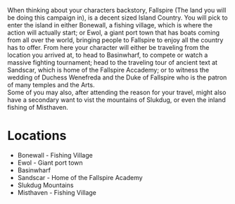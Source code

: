 When thinking about your characters backstory, Fallspire (The land you will be doing this campaign in), is a decent sized Island Country. You will pick to enter the island in either Bonewall, a fishing village, which is where the action will actually start; or Ewol, a giant port town that has boats coming from all over the world, bringing people to Fallspire to enjoy all the country has to offer. From here your character will either be traveling from the location you arrived at, to head to Basinwharf, to compete or watch a massive fighting tournament; head to the traveling tour of ancient text at Sandscar, which is home of the Fallspire Accademy; or to witness the wedding of Duchess Wenefreda and the Duke of Fallspire who is the patron of many temples and the Arts.  
Some of you may also, after attending the reason for your travel, might also have a secondary want to vist the mountains of Slukdug, or even the inland fishing of Misthaven.

# Locations
- Bonewall - Fishing Village
- Ewol - Giant port town
- Basinwharf
- Sandscar - Home of the Fallspire Academy
- Slukdug Mountains
- Misthaven - Fishing Village
